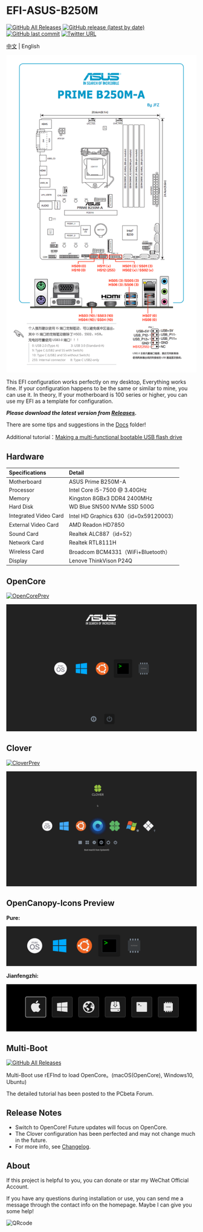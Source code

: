 EFI-ASUS-B250M
========

[![GitHub All Releases](https://img.shields.io/github/downloads/lichongjia/EFI-ASUS-B250M/total.svg?color=brightgreen)](https://github.com/lichongjia/EFI-ASUS-B250M/releases) [![GitHub release (latest by date)](https://img.shields.io/github/v/release/lichongjia/EFI-ASUS-B250M.svg)](https://github.com/lichongjia/EFI-ASUS-B250M/releases) [![GitHub last commit](https://img.shields.io/github/last-commit/lichongjia/EFI-ASUS-B250M.svg?color=red)](https://github.com/lichongjia/EFI-ASUS-B250M/commits/master) [![Twitter URL](https://img.shields.io/twitter/url.svg?color=red&label=Twitter&style=social&url=https%3A%2F%2Ftwitter.com%2Flichongjia)](https://twitter.com/lichongjia)

[中文](README.md) | English

<img title="USBmap" src="Docs/USBmap.png" alt="USBmap" data-align="center">

This EFI configuration works perfectly on my desktop, Everything works fine. If your configuration happens to be the same or similar to mine, you can use it. In theory, If your motherboard is 100 series or higher, you can use my EFI as a template for configuration.

***Please download the latest version from [Releases](https://github.com/lichongjia/EFI-ASUS-B250M/releases).***

There are some tips and suggestions in the [Docs](Docs/) folder!

Additional tutorial：[Making a multi-functional bootable USB flash drive](Docs/BootUSB.md)



## Hardware

| Specifications        | Detail                                 |
| :-------------------- | :------------------------------------- |
| Motherboard           | ASUS Prime B250M-A                     |
| Processor             | Intel Core i5-7500 @ 3.40GHz           |
| Memory                | Kingston 8GBx3 DDR4 2400MHz            |
| Hard Disk             | WD Blue SN500 NVMe SSD 500G            |
| Integrated Video Card | Intel HD Graphics 630（id=0x59120003） |
| External Video Card   | AMD Readon HD7850                      |
| Sound Card            | Realtek ALC887（id=52）                |
| Network Card          | Realtek RTL8111H                       |
| Wireless Card         | Broadcom BCM4331（WiFi+Bluetooth）     |
| Display               | Lenove ThinkVison P24Q                 |



## OpenCore

[![OpenCorePrev](https://img.shields.io/badge/OpenCore-Theme%20Link-9cf)](https://github.com/lichongjia/OpenCanopy-Icons)

<img title="OpenCoreTheme" src="Docs/img/OpenCoreTheme_prev.png" alt="OpenCoreTheme_prev" data-align="center">



## Clover

[![CloverPrev](https://img.shields.io/badge/Clover-Theme%20Link-9cf)](https://github.com/lichongjia/CloverVectorTheme)

<img title="CloverVectorTheme" src="Docs/img/CloverVectorTheme_prev.png" alt="CloverVectorTheme_prev" data-align="center">



## OpenCanopy-Icons Preview
**Pure:**

<p style="text-align: center">
    <img src="./Docs/img/Pure_Icons_prev.png">
</p>


**Jianfengzhi:**

<p style="text-align: center">
    <img src="./Docs/img/Jianfengzhi_Icons_prev.png">
</p>



## Multi-Boot

[![GitHub All Releases](https://img.shields.io/badge/Tutorial%20Link-PCbeta-9cf.svg)](http://bbs.pcbeta.com/viewthread-1835917-1-1.html)

Multi-Boot use rEFInd to load OpenCore。(macOS(OpenCore), Windows10, Ubuntu)

The detailed tutorial has been posted to the PCbeta Forum.



## Release Notes

* Switch to OpenCore! Future updates will focus on OpenCore.
* The Clover configuration has been perfected and may not change much in the future.
* For more info, see [Changelog](Changelog.md).



## About

If this project is helpful to you, you can donate or star my WeChat Official Account.

If you have any questions during installation or use, you can send me a message through the contact info on the homepage. Maybe I can give you some help!

<img title="QRcode" src="Docs/img/QRcode.png" alt="QRcode" data-align="center">

